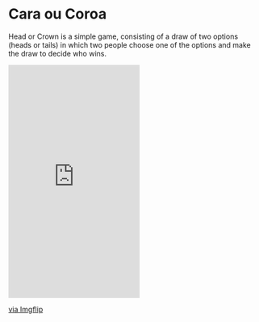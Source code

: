 # Cara ou Coroa

Head or Crown is a simple game, consisting of a draw of two options (heads or tails) in which two people choose one of the options and make the draw to decide who wins.

<div style="width:260px;max-width:100%;"><div style="height:0;padding-bottom:177.69%;position:relative;"><iframe width="260" height="462" style="position:absolute;top:0;left:0;width:100%;height:100%;" frameBorder="0" src="https://imgflip.com/embed/42ojxw"></iframe></div><p><a href="https://imgflip.com/gif/42ojxw">via Imgflip</a></p></div>
